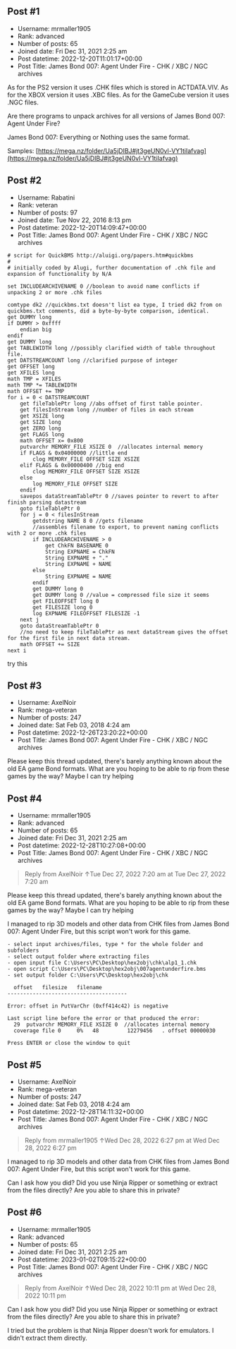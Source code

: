 ## Post #1
- Username: mrmaller1905
- Rank: advanced
- Number of posts: 65
- Joined date: Fri Dec 31, 2021 2:25 am
- Post datetime: 2022-12-20T11:01:17+00:00
- Post Title: James Bond 007: Agent Under Fire - CHK / XBC / NGC archives

As for the PS2 version it uses .CHK files which is stored in ACTDATA.VIV.
As for the XBOX version it uses .XBC files.
As for the GameCube version it uses .NGC files.

Are there programs to unpack archives for all versions of James Bond 007: Agent Under Fire?

James Bond 007: Everything or Nothing uses the same format.

Samples:
[https://mega.nz/folder/Ua5jDIBJ#jt3geUN0vl-VY1tiIafvag](https://mega.nz/folder/Ua5jDIBJ#jt3geUN0vl-VY1tiIafvag)
## Post #2
- Username: Rabatini
- Rank: veteran
- Number of posts: 97
- Joined date: Tue Nov 22, 2016 8:13 pm
- Post datetime: 2022-12-20T14:09:47+00:00
- Post Title: James Bond 007: Agent Under Fire - CHK / XBC / NGC archives

```
# script for QuickBMS http://aluigi.org/papers.htm#quickbms
#
# initially coded by Alugi, further documentation of .chk file and expansion of functionality by N/A

set INCLUDEARCHIVENAME 0 //boolean to avoid name conflicts if unpacking 2 or more .chk files

comtype dk2 //quickbms.txt doesn't list ea type, I tried dk2 from on quickbms.txt comments, did a byte-by-byte comparison, identical.
get DUMMY long
if DUMMY > 0xffff
    endian big
endif
get DUMMY long
get TABLEWIDTH long //possibly clarified width of table throughout file.
get DATSTREAMCOUNT long //clarified purpose of integer
get OFFSET long 
get XFILES long 
math TMP = XFILES
math TMP *= TABLEWIDTH
math OFFSET += TMP
for i = 0 < DATSTREAMCOUNT
    get fileTablePtr long //abs offset of first table pointer.
    get filesInStream long //number of files in each stream
    get XSIZE long
    get SIZE long
    get ZERO long
    get FLAGS long
    math OFFSET x= 0x800
    putvarchr MEMORY_FILE XSIZE 0  //allocates internal memory
    if FLAGS & 0x04000000 //little end
        clog MEMORY_FILE OFFSET SIZE XSIZE
    elif FLAGS & 0x00000400 //big end
        clog MEMORY_FILE OFFSET SIZE XSIZE
    else
        log MEMORY_FILE OFFSET SIZE
    endif
    savepos dataStreamTablePtr 0 //saves pointer to revert to after finish parsing datastream
    goto fileTablePtr 0
    for j = 0 < filesInStream
        getdstring NAME 8 0 //gets filename
        //assembles filename to export, to prevent naming conflicts with 2 or more .chk files
        if INCLUDEARCHIVENAME > 0
            get ChkFN BASENAME 0
            String EXPNAME = ChkFN
            String EXPNAME + "."
            String EXPNAME + NAME
        else
            String EXPNAME = NAME
        endif
        get DUMMY long 0 
        get DUMMY long 0 //value = compressed file size it seems
        get FILEOFFSET long 0
        get FILESIZE long 0
        log EXPNAME FILEOFFSET FILESIZE -1
    next j
    goto dataStreamTablePtr 0 
    //no need to keep fileTablePtr as next dataStream gives the offset for the first file in next data stream.
    math OFFSET += SIZE
next i
```


try this
## Post #3
- Username: AxelNoir
- Rank: mega-veteran
- Number of posts: 247
- Joined date: Sat Feb 03, 2018 4:24 am
- Post datetime: 2022-12-26T23:20:22+00:00
- Post Title: James Bond 007: Agent Under Fire - CHK / XBC / NGC archives

Please keep this thread updated, there's barely anything known about the old EA game Bond formats. What are you hoping to be able to rip from these games by the way? Maybe I can try helping
## Post #4
- Username: mrmaller1905
- Rank: advanced
- Number of posts: 65
- Joined date: Fri Dec 31, 2021 2:25 am
- Post datetime: 2022-12-28T10:27:08+00:00
- Post Title: James Bond 007: Agent Under Fire - CHK / XBC / NGC archives

> Reply from AxelNoir ↑Tue Dec 27, 2022 7:20 am at Tue Dec 27, 2022 7:20 am
>
> 
Please keep this thread updated, there's barely anything known about the old EA game Bond formats. What are you hoping to be able to rip from these games by the way? Maybe I can try helping

I managed to rip 3D models and other data from CHK files from James Bond 007: Agent Under Fire, but this script won't work for this game.

```
- select input archives/files, type * for the whole folder and subfolders
- select output folder where extracting files
- open input file C:\Users\PC\Desktop\hex2obj\chk\alp1_1.chk
- open script C:\Users\PC\Desktop\hex2obj\007agentunderfire.bms
- set output folder C:\Users\PC\Desktop\hex2obj\chk

  offset   filesize   filename
--------------------------------------

Error: offset in PutVarChr (0xff414c42) is negative

Last script line before the error or that produced the error:
  29  putvarchr MEMORY_FILE XSIZE 0  //allocates internal memory
  coverage file 0     0%   48         12279456   . offset 00000030

Press ENTER or close the window to quit
```
## Post #5
- Username: AxelNoir
- Rank: mega-veteran
- Number of posts: 247
- Joined date: Sat Feb 03, 2018 4:24 am
- Post datetime: 2022-12-28T14:11:32+00:00
- Post Title: James Bond 007: Agent Under Fire - CHK / XBC / NGC archives

> Reply from mrmaller1905 ↑Wed Dec 28, 2022 6:27 pm at Wed Dec 28, 2022 6:27 pm
>
> 
I managed to rip 3D models and other data from CHK files from James Bond 007: Agent Under Fire, but this script won't work for this game.

Can I ask how you did? Did you use Ninja Ripper or something or extract from the files directly? Are you able to share this in private?
## Post #6
- Username: mrmaller1905
- Rank: advanced
- Number of posts: 65
- Joined date: Fri Dec 31, 2021 2:25 am
- Post datetime: 2023-01-02T09:15:22+00:00
- Post Title: James Bond 007: Agent Under Fire - CHK / XBC / NGC archives

> Reply from AxelNoir ↑Wed Dec 28, 2022 10:11 pm at Wed Dec 28, 2022 10:11 pm
>
> 
Can I ask how you did? Did you use Ninja Ripper or something or extract from the files directly? Are you able to share this in private?

I tried but the problem is that Ninja Ripper doesn't work for emulators. I didn't extract them directly.
